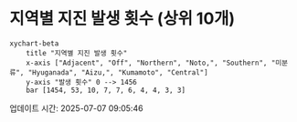 # 지역별 지진 발생 횟수 (상위 10개)

```mermaid
xychart-beta
    title "지역별 지진 발생 횟수"
    x-axis ["Adjacent", "Off", "Northern", "Noto,", "Southern", "미분류", "Hyuganada", "Aizu,", "Kumamoto", "Central"]
    y-axis "발생 횟수" 0 --> 1456
    bar [1454, 53, 10, 7, 7, 6, 4, 4, 3, 3]
```

업데이트 시간: 2025-07-07 09:05:46
